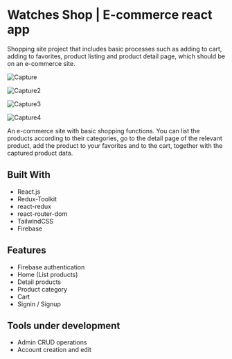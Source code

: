 # Watches Shop | E-commerce react app

Shopping site project that includes basic processes such as adding to cart, adding to favorites, product listing and product detail page, which should be on an e-commerce site.

![Capture](https://user-images.githubusercontent.com/75546661/195167464-4620551f-d7d5-46b2-b9f8-f4cffc09749d.PNG)

![Capture2](https://user-images.githubusercontent.com/75546661/195168717-6ae8fc5e-53dc-4b0b-ad06-3d8b0ca8ecbc.PNG)

![Capture3](https://user-images.githubusercontent.com/75546661/195169026-3201cd2b-4545-4b85-a9ce-93f79d7c8a5a.PNG)

![Capture4](https://user-images.githubusercontent.com/75546661/195169681-908a7a08-172a-4a54-b7af-1d03afeecc7f.PNG)


An e-commerce site with basic shopping functions. You can list the products according to their categories, go to the detail page of the relevant product, add the product to your favorites and to the cart, together with the captured product data.

## Built With
- React.js
- Redux-Toolkit
- react-redux
- react-router-dom
- TailwindCSS
- Firebase



## Features
- Firebase authentication
- Home (List products)
- Detail products
- Product category
- Cart
- Signin / Signup



## Tools under development
- Admin CRUD operations
- Account creation and edit


